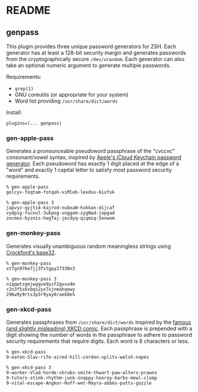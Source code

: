 # README
## genpass
This plugin provides three unique password generators for ZSH. Each generator has at least a 128-bit
security margin and generates passwords from the cryptographically secure `/dev/urandom`. Each
generator can also take an optional numeric argument to generate multiple passwords.

Requirements:

* `grep(1)`
* GNU coreutils (or appropriate for your system)
* Word list providing `/usr/share/dict/words`

Install:

    plugins=(... genpass)

### gen-apple-pass
Generates a pronounceable pseudoword passphrase of the "cvccvc" consonant/vowel syntax, inspired by
[Apple's iCloud Keychain password generator][1]. Each pseudoword has exactly 1 digit placed at the
edge of a "word" and exactly 1 capital letter to satisfy most password security requirements.

    % gen-apple-pass 
    gelcyv-foqtam-fotqoh-viMleb-lexduv-6ixfuk

    % gen-apple-pass 3
    japvyz-qyjti4-kajrod-nubxaW-hukkan-dijcaf
    vydpig-fucnul-3ukpog-voggom-zygNad-jepgad
    zocmez-byznis-hegTaj-jecdyq-qiqmiq-5enwom

[1]: https://developer.apple.com/password-rules/

### gen-monkey-pass
Generates visually unambiguous random meaningless strings using [Crockford's base32][2].

    % gen-monkey-pass 
    xt7gn976e7jj3fstgpy27330x3

    % gen-monkey-pass 3
    n1qqwtzgejwgqve9yzf2gxvx4m
    r2n3f5s6vbqs2yx7xjnmahqewy
    296w9y9rts3p5r9yay0raek8e5

[2]: https://www.crockford.com/base32.html

### gen-xkcd-pass
Generates passphrases from `/usr/share/dict/words` inspired by the [famous (and slightly misleading)
XKCD comic][3]. Each passphrase is prepended with a digit showing the number of words in the
passphrase to adhere to password security requirements that require digits. Each word is 6
characters or less.

    % gen-xkcd-pass
    9-eaten-Slav-rife-aired-hill-cordon-splits-welsh-napes

    % gen-xkcd-pass 3
    9-worker-Vlad-horde-shrubs-smite-thwart-paw-alters-prawns
    9-tutors-stink-rhythm-junk-snappy-hooray-barbs-mewl-clomp
    9-vital-escape-Angkor-Huff-wet-Mayra-abbés-putts-guzzle

[3]: https://xkcd.com/936/
